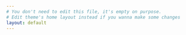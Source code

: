 ```yaml
---
# You don't need to edit this file, it's empty on purpose.
# Edit theme's home layout instead if you wanna make some changes
layout: default
---
```


